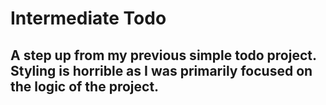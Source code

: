 # Intermediate Todo

## A step up from my previous simple todo project. Styling is horrible as I was primarily focused on the logic of the project.
